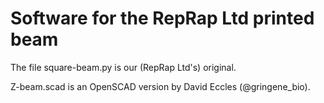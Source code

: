# Software for the RepRap Ltd printed beam

The file square-beam.py is our (RepRap Ltd's) original.

Z-beam.scad is an OpenSCAD version by David Eccles (@gringene_bio).

